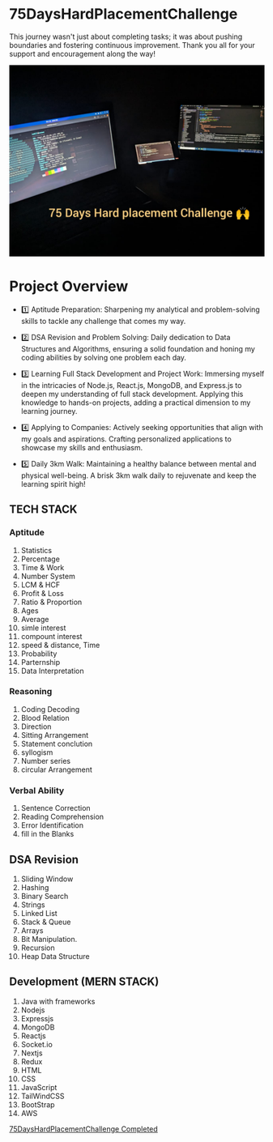 # 75DaysHardPlacementChallenge
This journey wasn't just about completing tasks; it was about pushing boundaries and fostering continuous improvement. Thank you all for your support and encouragement along the way!

![75DaysHardPlacementChallenge](https://github.com/bitleakash6/75DaysHardPlacementChallenge/blob/main/75hard%20day%20challange.jpg)

# Project Overview 

- 1️⃣ Aptitude Preparation: Sharpening my analytical and problem-solving skills to tackle any challenge that comes my way.

- 2️⃣ DSA Revision and Problem Solving: Daily dedication to Data Structures and Algorithms, ensuring a solid foundation and honing my coding abilities by solving one problem each day.

- 3️⃣ Learning Full Stack Development and Project Work: Immersing myself in the intricacies of Node.js, React.js, MongoDB, and Express.js to deepen my understanding of full stack development. Applying this knowledge to hands-on projects, adding a practical dimension to my learning journey.

- 4️⃣ Applying to Companies: Actively seeking opportunities that align with my goals and aspirations. Crafting personalized applications to showcase my skills and enthusiasm.

- 5️⃣ Daily 3km Walk: Maintaining a healthy balance between mental and physical well-being. A brisk 3km walk daily to rejuvenate and keep the learning spirit high!

## TECH STACK
### Aptitude
1. Statistics
2. Percentage
3. Time & Work
4. Number System
5. LCM & HCF
6. Profit & Loss
7. Ratio & Proportion
8. Ages
9. Average
10. simle interest
11. compount interest
12. speed & distance, Time
13. Probability
14. Parternship
15. Data Interpretation
    
### Reasoning
1. Coding Decoding
2. Blood Relation
3. Direction
4. Sitting Arrangement
5. Statement conclution
6. syllogism
7. Number series
8. circular Arrangement

### Verbal Ability
1. Sentence Correction
2. Reading Comprehension
3. Error Identification
4. fill in the Blanks

## DSA Revision
1. Sliding Window
2. Hashing
3. Binary Search
4. Strings
5. Linked List
6. Stack & Queue
7. Arrays
8. Bit Manipulation.
9. Recursion
10. Heap Data Structure
 
## Development (MERN STACK)
1. Java with frameworks
2. Nodejs
3. Expressjs
4. MongoDB
5. Reactjs
6. Socket.io
7. Nextjs
8. Redux
9. HTML
10. CSS
11. JavaScript
12. TailWindCSS
13. BootStrap
14. AWS

 [75DaysHardPlacementChallenge Completed](https://www.linkedin.com/feed/update/urn:li:activity:7177636363977068545/)
